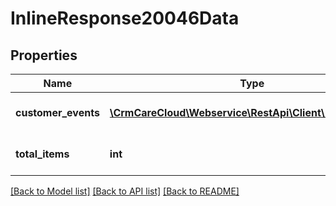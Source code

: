 # InlineResponse20046Data

## Properties
Name | Type | Description | Notes
------------ | ------------- | ------------- | -------------
**customer_events** | [**\CrmCareCloud\Webservice\RestApi\Client\Model\Event[]**](Event.md) | Collection of all events | [optional] 
**total_items** | **int** | Count of all found events | [optional] 

[[Back to Model list]](../../README.md#documentation-for-models) [[Back to API list]](../../README.md#documentation-for-api-endpoints) [[Back to README]](../../README.md)

